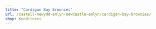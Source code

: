 ```yaml
---
title: "Cardigan Bay Brownies"
url: /castell-newydd-emlyn-newcastle-emlyn/cardigan-bay-brownies/
shop: Konditorei
---
```

